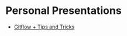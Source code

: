 # Personal Presentations

 - [Gitflow + Tips and Tricks](http://htmlpreview.github.io/?https://github.com/iBelieve/presentations/blob/master/gitflow.html)
